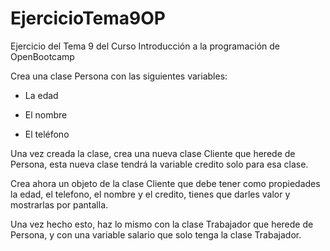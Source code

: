 # EjercicioTema9OP
Ejercicio del Tema 9 del Curso Introducción a la programación de OpenBootcamp

Crea una clase Persona con las siguientes variables:

- La edad

- El nombre

- El teléfono

Una vez creada la clase, crea una nueva clase Cliente que herede de Persona, esta nueva clase tendrá la variable credito solo para esa clase.

Crea ahora un objeto de la clase Cliente que debe tener como propiedades la edad, el telefono, el nombre y el credito, tienes que darles valor y mostrarlas por pantalla.

Una vez hecho esto, haz lo mismo con la clase Trabajador que herede de Persona, y con una variable salario que solo tenga la clase Trabajador.
